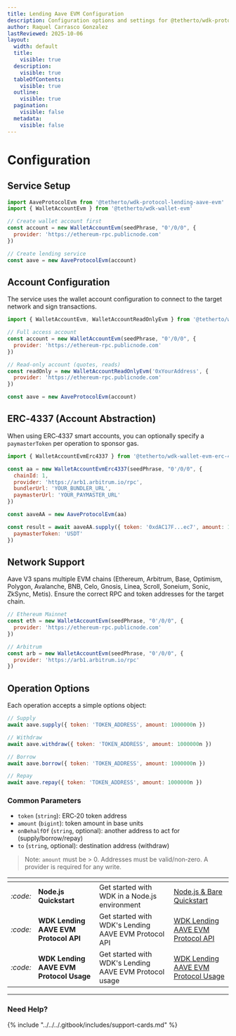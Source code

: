 ```yaml
---
title: Lending Aave EVM Configuration
description: Configuration options and settings for @tetherto/wdk-protocol-lending-aave-evm
author: Raquel Carrasco Gonzalez
lastReviewed: 2025-10-06
layout:
  width: default
  title:
    visible: true
  description:
    visible: true
  tableOfContents:
    visible: true
  outline:
    visible: true
  pagination:
    visible: false
  metadata:
    visible: false
---
```


# Configuration

## Service Setup

```javascript
import AaveProtocolEvm from '@tetherto/wdk-protocol-lending-aave-evm'
import { WalletAccountEvm } from '@tetherto/wdk-wallet-evm'

// Create wallet account first
const account = new WalletAccountEvm(seedPhrase, "0'/0/0", {
  provider: 'https://ethereum-rpc.publicnode.com'
})

// Create lending service
const aave = new AaveProtocolEvm(account)
```

## Account Configuration

The service uses the wallet account configuration to connect to the target network and sign transactions.

```javascript
import { WalletAccountEvm, WalletAccountReadOnlyEvm } from '@tetherto/wdk-wallet-evm'

// Full access account
const account = new WalletAccountEvm(seedPhrase, "0'/0/0", {
  provider: 'https://ethereum-rpc.publicnode.com'
})

// Read-only account (quotes, reads)
const readOnly = new WalletAccountReadOnlyEvm('0xYourAddress', {
  provider: 'https://ethereum-rpc.publicnode.com'
})

const aave = new AaveProtocolEvm(account)
```

## ERC‑4337 (Account Abstraction)

When using ERC‑4337 smart accounts, you can optionally specify a `paymasterToken` per operation to sponsor gas.

```javascript
import { WalletAccountEvmErc4337 } from '@tetherto/wdk-wallet-evm-erc-4337'

const aa = new WalletAccountEvmErc4337(seedPhrase, "0'/0/0", {
  chainId: 1,
  provider: 'https://arb1.arbitrum.io/rpc',
  bundlerUrl: 'YOUR_BUNDLER_URL',
  paymasterUrl: 'YOUR_PAYMASTER_URL'
})

const aaveAA = new AaveProtocolEvm(aa)

const result = await aaveAA.supply({ token: '0xdAC17F...ec7', amount: 1000000n }, {
  paymasterToken: 'USDT'
})
```

## Network Support

Aave V3 spans multiple EVM chains (Ethereum, Arbitrum, Base, Optimism, Polygon, Avalanche, BNB, Celo, Gnosis, Linea, Scroll, Soneium, Sonic, ZkSync, Metis). Ensure the correct RPC and token addresses for the target chain.

```javascript
// Ethereum Mainnet
const eth = new WalletAccountEvm(seedPhrase, "0'/0/0", {
  provider: 'https://ethereum-rpc.publicnode.com'
})

// Arbitrum
const arb = new WalletAccountEvm(seedPhrase, "0'/0/0", {
  provider: 'https://arb1.arbitrum.io/rpc'
})
```

## Operation Options

Each operation accepts a simple options object:

```javascript
// Supply
await aave.supply({ token: 'TOKEN_ADDRESS', amount: 1000000n })

// Withdraw
await aave.withdraw({ token: 'TOKEN_ADDRESS', amount: 1000000n })

// Borrow
await aave.borrow({ token: 'TOKEN_ADDRESS', amount: 1000000n })

// Repay
await aave.repay({ token: 'TOKEN_ADDRESS', amount: 1000000n })
```

### Common Parameters

- `token` (`string`): ERC‑20 token address
- `amount` (`bigint`): token amount in base units
- `onBehalfOf` (`string`, optional): another address to act for (supply/borrow/repay)
- `to` (`string`, optional): destination address (withdraw)

> Note: `amount` must be > 0. Addresses must be valid/non‑zero. A provider is required for any write.


<table data-card-size="large" data-view="cards">
	<thead>
		<tr>
			<th></th>
			<th></th>
			<th></th>
			<th data-hidden data-card-target data-type="content-ref"></th>
		</tr>
	</thead>
	<tbody>
		<tr>
			<td>
				<i class="fa-code">:code:</i>
			</td>
			<td>
				<strong>Node.js Quickstart</strong>
			</td>
			<td>Get started with WDK in a Node.js environment</td>
			<td>
				<a href="../../../start-building/nodejs-bare-quickstart.md">Node.js & Bare Quickstart</a>
			</td>
		</tr>
    <tr>
			<td>
				<i class="fa-code">:code:</i>
			</td>
			<td>
				<strong>WDK Lending AAVE EVM Protocol API</strong>
			</td>
			<td>Get started with WDK's Lending AAVE EVM Protocol API</td>
			<td>
				<a href="./api-reference.md">WDK Lending AAVE EVM Protocol API</a>
			</td>
		</tr>
        <tr>
			<td>
				<i class="fa-code">:code:</i>
			</td>
			<td>
				<strong>WDK Lending AAVE EVM Protocol Usage</strong>
			</td>
			<td>Get started with WDK's Lending AAVE EVM Protocol usage</td>
			<td>
				<a href="./usage.md">WDK Lending AAVE EVM Protocol  Usage</a>
			</td>
		</tr>
	</tbody>
</table>

***

### Need Help?

{% include "../../../.gitbook/includes/support-cards.md" %}



